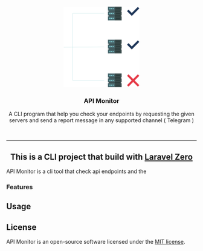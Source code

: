 <p align="center">
<img width="200" src="assets/api_m.svg" alt="API Monitor logo"></p>
<h3 align="center">API Monitor</h3>
<p align="center">A CLI program that help you check your endpoints by requesting the given servers and send a report message in any supported channel ( Telegram )</p>
<br>
<hr>


## <center>This is a CLI project that build with <a href="https://laravel-zero.com">Laravel Zero</a></center>

API Monitor is a cli tool that check api endpoints and the 


### Features


## Usage



## License

API Monitor is an open-source software licensed under the [MIT license](https://github.com/laravel-zero/laravel-zero/blob/stable/LICENSE.md).
